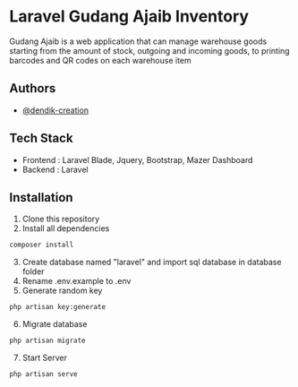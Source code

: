 
# Laravel Gudang Ajaib Inventory

Gudang Ajaib is a web application that can manage warehouse goods starting from the amount of stock, outgoing and incoming goods, to printing barcodes and QR codes on each warehouse item

## Authors

- [@dendik-creation](https://www.github.com/dendik-creation)


## Tech Stack

- Frontend : Laravel Blade, Jquery, Bootstrap, Mazer Dashboard
- Backend : Laravel

## Installation


1. Clone this repository
2. Install all dependencies
```bash
composer install
```
3. Create database named "laravel" and import sql database in database folder
4. Rename .env.example to .env
5. Generate random key
```bash
php artisan key:generate
```
6. Migrate database
```bash
php artisan migrate
```
7. Start Server
```bash
php artisan serve
```

    

